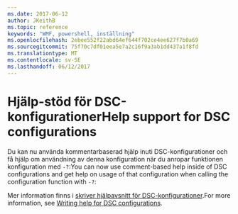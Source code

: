 ```yaml
---
ms.date: 2017-06-12
author: JKeithB
ms.topic: reference
keywords: "WMF, powershell, inställning"
ms.openlocfilehash: 2ebee552f22abd64ef644f702ce4ee627f7b0a69
ms.sourcegitcommit: 75f70c7df01eea5e7a2c16f9a3ab1dd437a1f8fd
ms.translationtype: MT
ms.contentlocale: sv-SE
ms.lasthandoff: 06/12/2017
---
```

# <a name="help-support-for-dsc-configurations"></a><span data-ttu-id="24e3e-102">Hjälp-stöd för DSC-konfigurationer</span><span class="sxs-lookup"><span data-stu-id="24e3e-102">Help support for DSC configurations</span></span>

<span data-ttu-id="24e3e-103">Du kan nu använda kommentarbaserad hjälp inuti DSC-konfigurationer och få hjälp om användning av denna konfiguration när du anropar funktionen konfiguration med `-?`:</span><span class="sxs-lookup"><span data-stu-id="24e3e-103">You can now use comment-based help inside of DSC configurations and get help on usage of that configuration when calling the configuration function with `-?`:</span></span>  

<span data-ttu-id="24e3e-104">Mer information finns i [skriver hjälpavsnitt för DSC-konfigurationer](https://msdn.microsoft.com/powershell/dsc/confighelp).</span><span class="sxs-lookup"><span data-stu-id="24e3e-104">For more information, see [Writing help for DSC configurations](https://msdn.microsoft.com/powershell/dsc/confighelp).</span></span>

